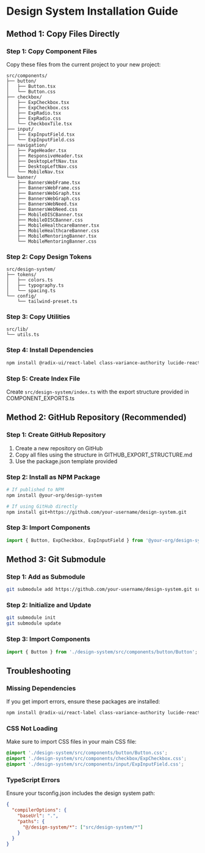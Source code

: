 
# Design System Installation Guide

## Method 1: Copy Files Directly

### Step 1: Copy Component Files
Copy these files from the current project to your new project:

```
src/components/
├── button/
│   ├── Button.tsx
│   └── Button.css
├── checkbox/
│   ├── ExpCheckbox.tsx
│   ├── ExpCheckbox.css
│   ├── ExpRadio.tsx
│   ├── ExpRadio.css
│   └── CheckboxTile.tsx
├── input/
│   ├── ExpInputField.tsx
│   └── ExpInputField.css
├── navigation/
│   ├── PageHeader.tsx
│   ├── ResponsiveHeader.tsx
│   ├── DesktopLeftNav.tsx
│   ├── DesktopLeftNav.css
│   └── MobileNav.tsx
└── banner/
    ├── BannersWebFrame.tsx
    ├── BannersWebFrame.css
    ├── BannersWebGraph.tsx
    ├── BannersWebGraph.css
    ├── BannersWebNeed.tsx
    ├── BannersWebNeed.css
    ├── MobileDISCBanner.tsx
    ├── MobileDISCBanner.css
    ├── MobileHealthcareBanner.tsx
    ├── MobileHealthcareBanner.css
    ├── MobileMentoringBanner.tsx
    └── MobileMentoringBanner.css
```

### Step 2: Copy Design Tokens
```
src/design-system/
├── tokens/
│   ├── colors.ts
│   ├── typography.ts
│   └── spacing.ts
└── config/
    └── tailwind-preset.ts
```

### Step 3: Copy Utilities
```
src/lib/
└── utils.ts
```

### Step 4: Install Dependencies
```bash
npm install @radix-ui/react-label class-variance-authority lucide-react clsx tailwind-merge
```

### Step 5: Create Index File
Create `src/design-system/index.ts` with the export structure provided in COMPONENT_EXPORTS.ts

## Method 2: GitHub Repository (Recommended)

### Step 1: Create GitHub Repository
1. Create a new repository on GitHub
2. Copy all files using the structure in GITHUB_EXPORT_STRUCTURE.md
3. Use the package.json template provided

### Step 2: Install as NPM Package
```bash
# If published to NPM
npm install @your-org/design-system

# If using GitHub directly
npm install git+https://github.com/your-username/design-system.git
```

### Step 3: Import Components
```typescript
import { Button, ExpCheckbox, ExpInputField } from '@your-org/design-system';
```

## Method 3: Git Submodule

### Step 1: Add as Submodule
```bash
git submodule add https://github.com/your-username/design-system.git src/design-system
```

### Step 2: Initialize and Update
```bash
git submodule init
git submodule update
```

### Step 3: Import Components
```typescript
import { Button } from './design-system/src/components/button/Button';
```

## Troubleshooting

### Missing Dependencies
If you get import errors, ensure these packages are installed:
```bash
npm install @radix-ui/react-label class-variance-authority lucide-react clsx tailwind-merge tailwindcss
```

### CSS Not Loading
Make sure to import CSS files in your main CSS file:
```css
@import './design-system/src/components/button/Button.css';
@import './design-system/src/components/checkbox/ExpCheckbox.css';
@import './design-system/src/components/input/ExpInputField.css';
```

### TypeScript Errors
Ensure your tsconfig.json includes the design system path:
```json
{
  "compilerOptions": {
    "baseUrl": ".",
    "paths": {
      "@/design-system/*": ["src/design-system/*"]
    }
  }
}
```
